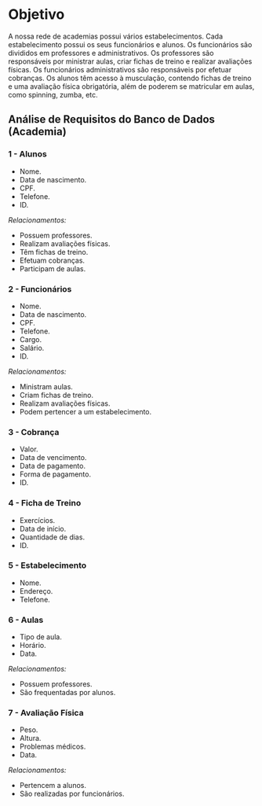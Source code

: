 # Objetivo

A nossa rede de academias possui vários estabelecimentos. Cada estabelecimento possui os seus funcionários e alunos. Os funcionários são divididos em professores e administrativos. Os professores são responsáveis por ministrar aulas, criar fichas de treino e realizar avaliações físicas. Os funcionários administrativos são responsáveis por efetuar cobranças. Os alunos têm acesso à musculação, contendo fichas de treino e uma avaliação física obrigatória, além de poderem se matricular em aulas, como spinning, zumba, etc.

## Análise de Requisitos do Banco de Dados (Academia)

### 1 - Alunos
- Nome.
- Data de nascimento.
- CPF.
- Telefone.
- ID.

_Relacionamentos:_
- Possuem professores.
- Realizam avaliações físicas.
- Têm fichas de treino.
- Efetuam cobranças.
- Participam de aulas.

### 2 - Funcionários
- Nome.
- Data de nascimento.
- CPF.
- Telefone.
- Cargo.
- Salário.
- ID.

_Relacionamentos:_
- Ministram aulas.
- Criam fichas de treino.
- Realizam avaliações físicas.
- Podem pertencer a um estabelecimento.

### 3 - Cobrança
- Valor.
- Data de vencimento.
- Data de pagamento.
- Forma de pagamento.
- ID.

### 4 - Ficha de Treino
- Exercícios.
- Data de início.
- Quantidade de dias.
- ID.

### 5 - Estabelecimento
- Nome.
- Endereço.
- Telefone.

### 6 - Aulas
- Tipo de aula.
- Horário.
- Data.

_Relacionamentos:_
- Possuem professores.
- São frequentadas por alunos.

### 7 - Avaliação Física
- Peso.
- Altura.
- Problemas médicos.
- Data.

_Relacionamentos:_
- Pertencem a alunos.
- São realizadas por funcionários.

